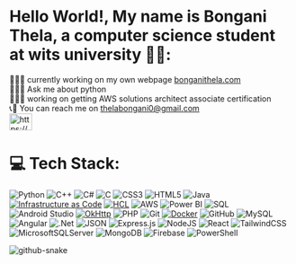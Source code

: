 
# Hello World!, My name is Bongani Thela, a computer science student at wits university 👋🏼:
👨🏼‍💻 currently working on my own webpage [bonganithela.com](https://www.bonganithela.com/) <br>👨🏼‍🎓 Ask me about python<br>👨🏼‍💻 working on getting AWS solutions architect associate certification <br>📞🤙 You can reach me on thelabongani0@gmail.com
<br>
<a href="https://www.linkedin.com/in/bongani-thela-46a422229/" target="blank"><img align="center" src="https://raw.githubusercontent.com/rahuldkjain/github-profile-readme-generator/master/src/images/icons/Social/linked-in-alt.svg" alt="https://www.linkedin.com/in/bongani-thela-46a422229/" height="30" width="40" /></a> 


# 💻 Tech Stack:
![Python](https://img.shields.io/badge/python-%233776AB.svg?style=for-the-badge&logo=python&logoColor=white) ![C++](https://img.shields.io/badge/c++-%2300599C.svg?style=for-the-badge&logo=c%2B%2B&logoColor=white) ![C#](https://img.shields.io/badge/c%23-%23239120.svg?style=for-the-badge&logo=csharp&logoColor=white) ![C](https://img.shields.io/badge/C-%2300599C.svg?style=for-the-badge&logo=c&logoColor=white) ![CSS3](https://img.shields.io/badge/css3-%231572B6.svg?style=for-the-badge&logo=css3&logoColor=white) ![HTML5](https://img.shields.io/badge/html5-%23E34F26.svg?style=for-the-badge&logo=html5&logoColor=white) ![Java](https://img.shields.io/badge/java-%23ED8B00.svg?style=for-the-badge&logo=openjdk&logoColor=white) [![Infrastructure as Code](https://img.shields.io/badge/Infrastructure_as_Code-Terraform-blue.svg)](https://www.terraform.io) [![HCL](https://img.shields.io/badge/HCL-623CE4?style=flat-square)](https://www.terraform.io/language) ![AWS](https://img.shields.io/badge/AWS-%23FF9900.svg?style=for-the-badge&logo=amazon-aws&logoColor=white) ![Power BI](https://img.shields.io/badge/Power_BI-%23F2C811.svg?style=for-the-badge&logo=powerbi&logoColor=black) ![SQL](https://img.shields.io/badge/SQL-%2300f.svg?style=for-the-badge&logo=amazon-dynamodb&logoColor=white) ![Android Studio](https://img.shields.io/badge/Android_Studio-3DDC84.svg?style=for-the-badge&logo=android-studio&logoColor=white) [![OkHttp](https://img.shields.io/badge/OkHttp-4.x-blue.svg)](https://square.github.io/okhttp/) ![PHP](https://img.shields.io/badge/PHP-%23777BB4.svg?style=for-the-badge&logo=php&logoColor=white) ![Git](https://img.shields.io/badge/Git-%23F05032.svg?style=for-the-badge&logo=git&logoColor=white) [![Docker](https://img.shields.io/badge/Docker-2CA5E0?style=for-the-badge&logo=docker&logoColor=white)](https://www.docker.com) ![GitHub](https://img.shields.io/badge/GitHub-%23181717.svg?style=for-the-badge&logo=github&logoColor=white) ![MySQL](https://img.shields.io/badge/MySQL-%2300f.svg?style=for-the-badge&logo=mysql&logoColor=white) ![Angular](https://img.shields.io/badge/angular-%23DD0031.svg?style=for-the-badge&logo=angular&logoColor=white) ![.Net](https://img.shields.io/badge/.NET-5C2D91?style=for-the-badge&logo=.net&logoColor=white) ![JSON](https://img.shields.io/badge/JSON-%23000000.svg?style=for-the-badge&logo=json&logoColor=white) ![Express.js](https://img.shields.io/badge/express.js-%23404d59.svg?style=for-the-badge&logo=express&logoColor=%2361DAFB) ![NodeJS](https://img.shields.io/badge/node.js-6DA55F?style=for-the-badge&logo=node.js&logoColor=white) ![React](https://img.shields.io/badge/react-%2320232a.svg?style=for-the-badge&logo=react&logoColor=%2361DAFB) ![TailwindCSS](https://img.shields.io/badge/tailwindcss-%2338B2AC.svg?style=for-the-badge&logo=tailwind-css&logoColor=white) ![MicrosoftSQLServer](https://img.shields.io/badge/Microsoft%20SQL%20Server-CC2927?style=for-the-badge&logo=microsoft%20sql%20server&logoColor=white) ![MongoDB](https://img.shields.io/badge/MongoDB-%234ea94b.svg?style=for-the-badge&logo=mongodb&logoColor=white) ![Firebase](https://img.shields.io/badge/Firebase-039BE5?style=for-the-badge&logo=Firebase&logoColor=white) ![PowerShell](https://img.shields.io/badge/PowerShell-%235391FE.svg?style=for-the-badge&logo=powershell&logoColor=white) 

<picture>
  <source media="(prefers-color-scheme: dark)" srcset="https://raw.githubusercontent.com/tobiasmeyhoefer/tobiasmeyhoefer/output/github-snake-dark.svg" />
  <source media="(prefers-color-scheme: light)" srcset="https://raw.githubusercontent.com/tobiasmeyhoefer/tobiasmeyhoefer/output/github-snake.svg" />
  <img alt="github-snake" src="https://raw.githubusercontent.com/tobiasmeyhoefer/tobiasmeyhoefer/output/github-snake.svg" />
</picture>
